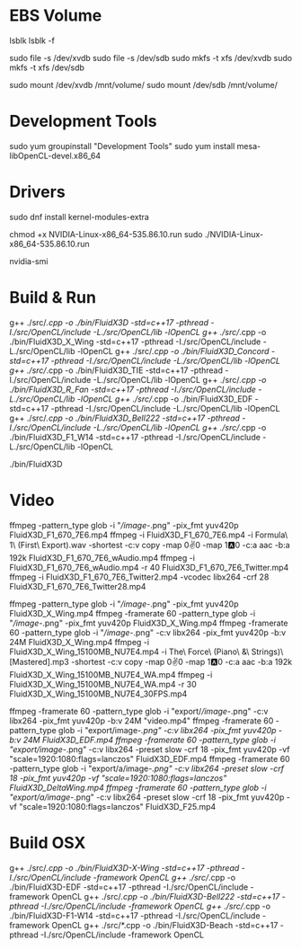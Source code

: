 # EBS Volume

lsblk
lsblk -f

sudo file -s /dev/xvdb
sudo file -s /dev/sdb
sudo mkfs -t xfs /dev/xvdb
sudo mkfs -t xfs /dev/sdb

sudo mount /dev/xvdb /mnt/volume/
sudo mount /dev/sdb /mnt/volume/

# Development Tools

sudo yum groupinstall "Development Tools"
sudo yum install mesa-libOpenCL-devel.x86_64

# Drivers

sudo dnf install kernel-modules-extra

chmod +x NVIDIA-Linux-x86_64-535.86.10.run 
sudo ./NVIDIA-Linux-x86_64-535.86.10.run

nvidia-smi

# Build & Run

g++ ./src/*.cpp -o ./bin/FluidX3D -std=c++17 -pthread -I./src/OpenCL/include -L./src/OpenCL/lib -lOpenCL
g++ ./src/*.cpp -o ./bin/FluidX3D_X_Wing -std=c++17 -pthread -I./src/OpenCL/include -L./src/OpenCL/lib -lOpenCL
g++ ./src/*.cpp -o ./bin/FluidX3D_Concord -std=c++17 -pthread -I./src/OpenCL/include -L./src/OpenCL/lib -lOpenCL
g++ ./src/*.cpp -o ./bin/FluidX3D_TIE -std=c++17 -pthread -I./src/OpenCL/include -L./src/OpenCL/lib -lOpenCL
g++ ./src/*.cpp -o ./bin/FluidX3D_R_Fan -std=c++17 -pthread -I./src/OpenCL/include -L./src/OpenCL/lib -lOpenCL
g++ ./src/*.cpp -o ./bin/FluidX3D_EDF -std=c++17 -pthread -I./src/OpenCL/include -L./src/OpenCL/lib -lOpenCL
g++ ./src/*.cpp -o ./bin/FluidX3D_Bell222 -std=c++17 -pthread -I./src/OpenCL/include -L./src/OpenCL/lib -lOpenCL
g++ ./src/*.cpp -o ./bin/FluidX3D_F1_W14 -std=c++17 -pthread -I./src/OpenCL/include -L./src/OpenCL/lib -lOpenCL

./bin/FluidX3D 

# Video

ffmpeg -pattern_type glob -i "*/image-*.png" -pix_fmt yuv420p FluidX3D_F1_670_7E6.mp4
ffmpeg -i FluidX3D_F1_670_7E6.mp4 -i Formula\ 1\ \(First\ Export\).wav -shortest -c:v copy -map 0:v:0 -map 1:a:0 -c:a aac -b:a 192k FluidX3D_F1_670_7E6_wAudio.mp4
ffmpeg -i FluidX3D_F1_670_7E6_wAudio.mp4 -r 40 FluidX3D_F1_670_7E6_Twitter.mp4
ffmpeg -i FluidX3D_F1_670_7E6_Twitter2.mp4 -vcodec libx264 -crf 28 FluidX3D_F1_670_7E6_Twitter28.mp4

ffmpeg -pattern_type glob -i "*/image-*.png" -pix_fmt yuv420p FluidX3D_X_Wing.mp4
ffmpeg -framerate 60 -pattern_type glob -i "*/image-*.png" -pix_fmt yuv420p FluidX3D_X_Wing.mp4
ffmpeg -framerate 60 -pattern_type glob -i "*/image-*.png" -c:v libx264 -pix_fmt yuv420p -b:v 24M FluidX3D_X_Wing.mp4
ffmpeg -i FluidX3D_X_Wing_15100MB_NU7E4.mp4 -i The\ Force\ \(Piano\ \&\ Strings\)\ \[Mastered\].mp3 -shortest -c:v copy -map 0:v:0 -map 1:a:0 -c:a aac -b:a 192k FluidX3D_X_Wing_15100MB_NU7E4_WA.mp4
ffmpeg -i FluidX3D_X_Wing_15100MB_NU7E4_WA.mp4 -r 30 FluidX3D_X_Wing_15100MB_NU7E4_30FPS.mp4

 ffmpeg -framerate 60 -pattern_type glob -i "export/*/image-*.png" -c:v libx264 -pix_fmt yuv420p -b:v 24M "video.mp4"
 ffmpeg -framerate 60 -pattern_type glob -i "export/image-*.png" -c:v libx264 -pix_fmt yuv420p -b:v 24M FluidX3D_EDF.mp4
 ffmpeg -framerate 60 -pattern_type glob -i "export/image-*.png" -c:v libx264 -preset slow -crf 18 -pix_fmt yuv420p -vf "scale=1920:1080:flags=lanczos" FluidX3D_EDF.mp4
 ffmpeg -framerate 60 -pattern_type glob -i "export/a/image-*.png" -c:v libx264 -preset slow -crf 18 -pix_fmt yuv420p -vf "scale=1920:1080:flags=lanczos" FluidX3D_DeltaWing.mp4
 ffmpeg -framerate 60 -pattern_type glob -i "export/a/image-*.png" -c:v libx264 -preset slow -crf 18 -pix_fmt yuv420p -vf "scale=1920:1080:flags=lanczos" FluidX3D_F25.mp4


# Build OSX

g++ ./src/*.cpp -o ./bin/FluidX3D-X-Wing -std=c++17 -pthread -I./src/OpenCL/include -framework OpenCL
g++ ./src/*.cpp -o ./bin/FluidX3D-EDF -std=c++17 -pthread -I./src/OpenCL/include -framework OpenCL
g++ ./src/*.cpp -o ./bin/FluidX3D-Bell222 -std=c++17 -pthread -I./src/OpenCL/include -framework OpenCL
g++ ./src/*.cpp -o ./bin/FluidX3D-F1-W14 -std=c++17 -pthread -I./src/OpenCL/include -framework OpenCL
g++ ./src/*.cpp -o ./bin/FluidX3D-Beach -std=c++17 -pthread -I./src/OpenCL/include -framework OpenCL